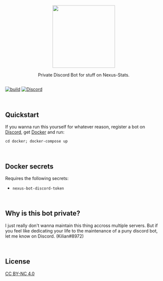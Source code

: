 <br>

<p align="center">
<img src ="https://github.com/nexus-devs/nexus-stats/raw/development/.github/blobob.gif" height="200" />

<br>

<p align="center">Private Discord Bot for stuff on Nexus-Stats.</p>
</p>

##

[![build](https://ci.nexus-stats.com/api/badges/nexus-devs/nexus-bot/status.svg)](https://ci.nexus-stats.com/nexus-devs/nexus-bot)
[![Discord](https://img.shields.io/discord/195582152849620992.svg?logo=discord)](https://discord.gg/AG8RPZ8)

<br>

## Quickstart
If you wanna run this yourself for whatever reason, register a bot on [Discord](https://discordapp.com/developers/applications/me),
get [Docker](https://www.docker.com/) and run:

```
cd docker; docker-compose up
```

<br>

## Docker secrets
Requires the following secrets:
- `nexus-bot-discord-token`

<br>

## Why is this bot private?
I just really don't wanna maintain this thing accross multiple servers. But if
you feel like dedicating your life to the maintenance of a puny discord bot,
let me know on Discord. (Kilian#8972)

<br>

## License
[CC BY-NC 4.0](https://creativecommons.org/licenses/by-nc/4.0/)
